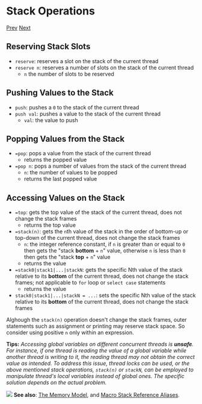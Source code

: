 # Stack Operations

[Prev]() [Next]()

## Reserving Stack Slots

* `reserve`: reserves a slot on the stack of the current thread
* `reserve n`: reserves a number of slots on the stack of the current thread
  * `n` the number of slots to be reserved

## Pushing Values to the Stack

* `push`: pushes a `0` to the stack of the current thread
* `push val`: pushes a value to the stack of the current thread
  * `val`: the value to push

## Popping Values from the Stack

* `=pop`: pops a value from the stack of the current thread
  * returns the popped value
* `=pop n`: pops a number of values from the stack of the current thread
  * `n`: the number of values to be popped
  * returns the last popped value

## Accessing Values on the Stack

* `=top`: gets the top value of the stack of the current thread, does not change the stack frames
  * returns the top value
* `=stack(n)`: gets the `n`th value of the stack in the order of bottom-up or top-down of the current thread, does not change the stack frames
  * `n`: the integer reference constant, if `n` is greater than or equal to `0` then gets the "stack **bottom** + `n`" value, otherwise `n` is less than `0` then gets the "stack **top** + `n`" value
  * returns the value
* `=stack0|stack1|...|stackN`: gets the specific Nth value of the stack relative to its **bottom** of the current thread, does not change the stack frames; not applicable to `for` loop or `select case` statements
  * returns the value
* `stack0|stack1|...|stackN = ...`: sets the specific Nth value of the stack relative to its **bottom** of the current thread, does not change the stack frames

Alghough the `stack(n)` operation doesn't change the stack frames, outer statements such as assignment or printing may reserve stack space. So consider using positive `n` only within an expression.

**Tips:** _Accessing global variables on different concurrent threads is **unsafe**. For instance, if one thread is reading the value of a global variable while another thread is writing to it, the reading thread may not obtain the correct value as intended. To address this issue, thread locks can be used, or the above mentioned stack operations, `stack(n)` or `stackN`, can be employed to manipulate thread's local variables instead of global ones. The specific solution depends on the actual problem._

<div class="content-highlight" style="min-height: 48px;">
  <img src="imgs/logo-nokbd.png" class="logo-tip">
  <span class="content-text">
    <strong>See also</strong>: <a href="the-memory-model.html" class="nav-link">The Memory Model</a>, and <a href="macro-stack-reference-aliases.html" class="nav-link">Macro Stack Reference Aliases</a>.
  </span>
</div>

<!-- gem -->
